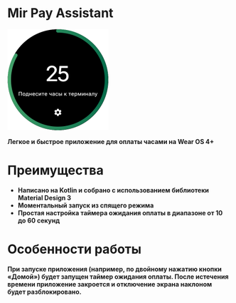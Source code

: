 # Mir Pay Assistant

![Logo](https://raw.githubusercontent.com/sngvy/MirPayAssistant/refs/heads/main/MirPayAssistant.png)

**Легкое и быстрое приложение для оплаты часами на Wear OS 4+**

# Преимущества

- **Написано на Kotlin и собрано с использованием библиотеки Material Design 3**
- **Моментальный запуск из спящего режима**
- **Простая настройка таймера ожидания оплаты в диапазоне от 10 до 60 секунд**

# Особенности работы

**При запуске приложения (например, по двойному нажатию кнопки «Домой») будет запущен таймер ожидания оплаты. После истечения времени приложение закроется и отключение экрана наклоном будет разблокировано.**